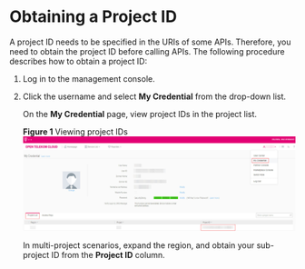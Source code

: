 # Obtaining a Project ID<a name="vpcep_08_0003_0"></a>

A project ID needs to be specified in the URIs of some APIs. Therefore, you need to obtain the project ID before calling APIs. The following procedure describes how to obtain a project ID:

1.  Log in to the management console.
2.  Click the username and select  **My Credential**  from the drop-down list.

    On the  **My Credential**  page, view project IDs in the project list.

    **Figure  1**  Viewing project IDs<a name="en-us_topic_0121673684_fig12841949131317"></a>  
    ![](figures/viewing-project-ids.png "viewing-project-ids")

    In multi-project scenarios, expand the region, and obtain your sub-project ID from the  **Project ID**  column.


